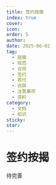 ```yaml
---
title: 签约按揭
index: true
cover: 
icon: 
order: 5
author: 
date: 2025-06-02
tag:
  - 按揭
  - 规范
  - 合同
  - 签约
  - 首付
  - 说辞
  - 注意事项
  - 资料
category:
  - 文档
  - 知识
sticky: 
star: 
---
```


# 签约按揭

待完善
